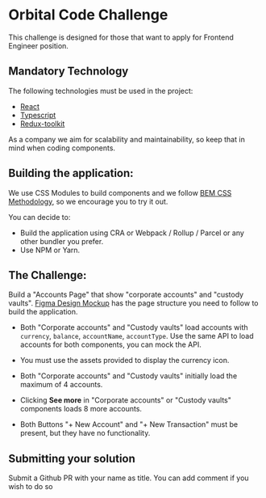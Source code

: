# Orbital Code Challenge
This challenge is designed for those that want to apply for Frontend Engineer position.

## Mandatory Technology
The following technologies must be used in the project:
* [React](https://reactjs.org/docs/getting-started.html)
* [Typescript](https://www.typescriptlang.org/docs/handbook/typescript-tooling-in-5-minutes.html)
* [Redux-toolkit](https://redux-toolkit.js.org/introduction/getting-started)

As a company we aim for scalability and maintainability, so keep that in mind when coding components.

## Building the application:
We use CSS Modules to build components and we follow [BEM CSS Methodology](http://getbem.com/introduction/), so we encourage you to try it out.

You can decide to: 
* Build the application using CRA or Webpack / Rollup / Parcel or any other bundler you prefer.
* Use NPM or Yarn.

## The Challenge:
Build a "Accounts Page" that show "corporate accounts" and "custody vaults".
[Figma Design Mockup](https://www.figma.com/file/CbM9dFGtFvyRAgbPD6thmf/FE-interview-challenges?node-id=0%3A1) has the page structure you need to follow to build the application.

* Both "Corporate accounts" and "Custody vaults" load accounts with `currency`, `balance`, `accountName`, `accountType`. Use the same API to load accounts for both components, you can mock the API.
* You must use the assets provided to display the currency icon.
* Both "Corporate accounts" and "Custody vaults" initially load the maximum of 4 accounts.
* Clicking **See more** in "Corporate accounts" or "Custody vaults" components loads 8 more accounts.

* Both Buttons "+ New Account" and "+ New Transaction" must be present, but they have no functionality.

## Submitting your solution
Submit a Github PR with your name as title.
You can add comment if you wish to do so
